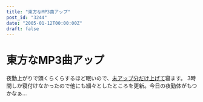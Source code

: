 ```yaml
---
title: "東方なMP3曲アップ"
post_id: "3244"
date: "2005-01-12T00:00:00Z"
draft: false
---
```


# 東方なMP3曲アップ

夜勤上がりで頭くらくらするほど眠いので、[未アップ分だけ上げて](/category/products/musics)寝ます。 3時間しか寝付けなかったので他にも細々としたところを更新。今日の夜勤体がもつかなぁ…
